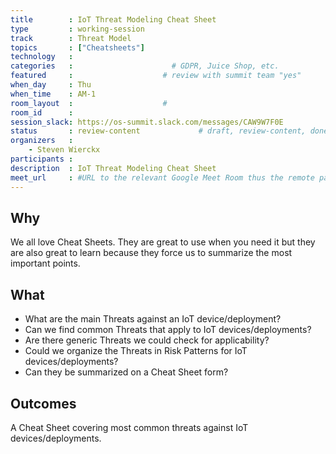 ```yaml
---
title        : IoT Threat Modeling Cheat Sheet
type         : working-session
track        : Threat Model
topics       : ["Cheatsheets"]
technology   :
categories   :                      # GDPR, Juice Shop, etc.
featured     :                    # review with summit team "yes"
when_day     : Thu
when_time    : AM-1
room_layout  :                    #
room_id      :
session_slack: https://os-summit.slack.com/messages/CAW9W7F0E
status       : review-content             # draft, review-content, done
organizers   :
    - Steven Wierckx
participants :
description  : IoT Threat Modeling Cheat Sheet
meet_url     : #URL to the relevant Google Meet Room thus the remote participants can join a session
---
```


## Why

We all love Cheat Sheets. They are great to use when you need it but they are also great to learn because they force us to summarize the most important points.


## What

 - What are the main Threats against an IoT device/deployment?
 - Can we find common Threats that apply to IoT devices/deployments?
 - Are there generic Threats we could check for applicability?
 - Could we organize the Threats in Risk Patterns for IoT devices/deployments?
 - Can they be summarized on a Cheat Sheet form?

## Outcomes

A Cheat Sheet covering most common threats against IoT devices/deployments.
